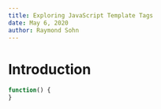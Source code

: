 ```yaml
---
title: Exploring JavaScript Template Tags
date: May 6, 2020
author: Raymond Sohn
---
```


# Introduction

```js
function() {
}
```
